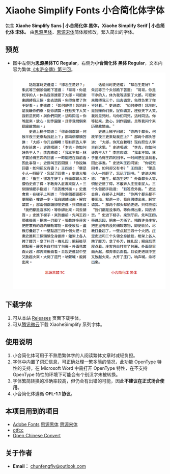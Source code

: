 # Xiaohe Simplify Fonts 小合简化体字体
包含 **Xiaohe Simplify Sans | 小合简化体 黑体，Xiaohe Simplify Serif | 小合简化体 宋体。**
由[思源黑体](https://github.com/adobe-fonts/source-han-sans)、[思源宋体](https://github.com/adobe-fonts/source-han-serif)简体版修改，繁入简出的字体。
## 预览
- 图中左侧为**思源黑体TC Regular**，右侧为**小合简化体 黑体 Regular**，文本内容为繁体[《水滸全傳》第三回](http://open-lit.com/html/lit/19/875.html)。
![image](./pic/XiaohePic001.png)  
## 下载字体
1. 可从本站 [Releases](https://github.com/GuiWonder/XiaoheSimplifyFonts/releases) 页面下载字体。
2. 可从[腾讯微云](https://share.weiyun.com/VEoOc5xK)下载 XiaoheSimplify 系列字体。
## 使用说明
1. 小合简化体可用于不熟悉繁体字的人阅读繁体文章时减轻负担。
2. 字体中内置了词汇信息，可正确处理一繁多简的情况，此功能 OpenType 特性的支持，在 Microsoft Word 中需打开 OpenType 特性，在不支持 OpenType 特性的环境下可能会有个别汉字未被转换。
3. 字体繁简转换的准确率较高，但仍会有出错的可能，因此**不建议在正式场合使用**。
4. 小合简化体遵循 **OFL-1.1 协议**。
## 本项目用到的项目
* [Adobe Fonts](https://github.com/adobe-fonts) [思源黑体](https://github.com/adobe-fonts/source-han-sans) [思源宋体](https://github.com/adobe-fonts/source-han-serif)
* [otfcc](https://github.com/caryll/otfcc)
* [Open Chinese Convert](https://github.com/BYVoid/OpenCC) 
## 关于作者
- **Email：** chunfengfly@outlook.com
